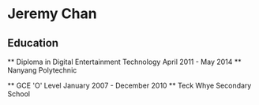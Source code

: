 # Jeremy Chan

## Education

** Diploma in Digital Entertainment Technology April 2011 - May 2014 **
Nanyang Polytechnic

** GCE 'O' Level January 2007 - December 2010 **
Teck Whye Secondary School
